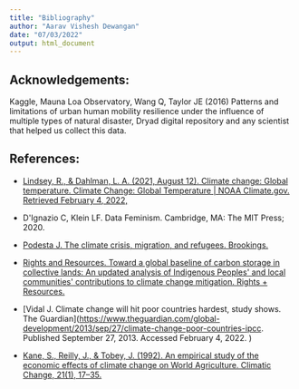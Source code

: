 ```yaml
---
title: "Bibliography"
author: "Aarav Vishesh Dewangan"
date: "07/03/2022"
output: html_document
---
```




## Acknowledgements:

Kaggle, Mauna Loa Observatory, Wang Q, Taylor JE (2016) Patterns and limitations of urban human mobility resilience under the influence of multiple types of natural disaster, Dryad digital repository and any scientist that helped us collect this data.

## References:

-  [Lindsey, R., & Dahlman, L. A. (2021, August 12). Climate change: Global temperature. Climate Change: Global Temperature | NOAA Climate.gov. Retrieved February 4, 2022,](https://www.climate.gov/news-features/understanding-climate/climate-change-global-temperature#:~:text=According%20to%20NOAAs%202020%20Annual,more%20than%20twice%20that%20rate. )

- D'Ignazio C, Klein LF. Data Feminism. Cambridge, MA: The MIT Press; 2020.

- [Podesta J. The climate crisis, migration, and refugees. Brookings.](https://www.brookings.edu/research/the-climate-crisis-migration-and-refugees/.PublishedJuly1,2021.AccessedFebruary4,2022. )

- [Rights and Resources. Toward a global baseline of carbon storage in collective lands: An updated analysis of Indigenous Peoples' and local communities' contributions to climate change mitigation. Rights + Resources.](https://rightsandresources.org/global-baseline-carbon-storage-collective-lands/.PublishedMarch16,2020.AccessedFebruary4,2022.)

- [Vidal J. Climate change will hit poor countries hardest, study shows. The Guardian](https://www.theguardian.com/global-development/2013/sep/27/climate-change-poor-countries-ipcc. Published September 27, 2013. Accessed February 4, 2022. )

- [Kane, S., Reilly, J., & Tobey, J. (1992). An empirical study of the economic effects of climate change on World Agriculture. Climatic Change, 21(1), 17–35.](https://doi.org/10.1007/bf00143251)
